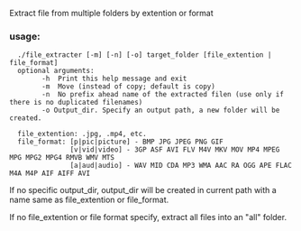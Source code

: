 Extract file from multiple folders by extention or format

### usage:
      ./file_extracter [-m] [-n] [-o] target_folder [file_extention | file_format]  
      optional arguments:
            -h  Print this help message and exit
            -m  Move (instead of copy; default is copy)
            -n  No prefix ahead name of the extracted filen (use only if there is no duplicated filenames)
            -o Output_dir. Specify an output path, a new folder will be created.
            
      file_extention: .jpg, .mp4, etc.
      file_format: [p|pic|picture] - BMP JPG JPEG PNG GIF   
                   [v|vid|video] - 3GP ASF AVI FLV M4V MKV MOV MP4 MPEG MPG MPG2 MPG4 RMVB WMV MTS  
                   [a|aud|audio] - WAV MID CDA MP3 WMA AAC RA OGG APE FLAC M4A M4P AIF AIFF AVI  
      
If no specific output_dir, output_dir will be created in current path with a name same as file_extention or file_format.

If no file_extention or file format specify, extract all files into an "all" folder.
 
      
